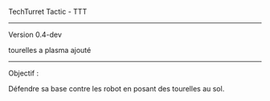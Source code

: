 TechTurret Tactic - TTT

---------------

Version 0.4-dev

tourelles a plasma ajouté

----------------

Objectif : 

Défendre sa base contre les robot en posant des tourelles au sol.
